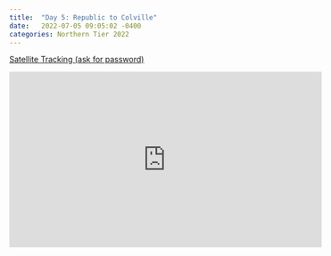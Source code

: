 ```yaml
---
title:  "Day 5: Republic to Colville"
date:   2022-07-05 09:05:02 -0400
categories: Northern Tier 2022
---
```


[Satellite Tracking (ask for password)](https://us0-share.explore.garmin.com/share/harveybarnhard)
<iframe width="560" height="315" src="https://www.youtube.com/embed/I8WS5mER2Hg" frameborder="0" allow="autoplay; encrypted-media" allowfullscreen></iframe>

<p style="text-align: center;"><div class='strava-embed-placeholder' data-embed-type='activity' data-embed-id='7421737265'></div><script src='https://strava-embeds.com/embed.js'></script></p>
